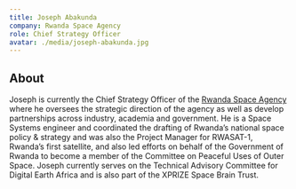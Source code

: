 ```yaml
---
title: Joseph Abakunda
company: Rwanda Space Agency
role: Chief Strategy Officer
avatar: ./media/joseph-abakunda.jpg
---
```

## About

Joseph is currently the Chief Strategy Officer of the [Rwanda Space Agency](https://space.gov.rw/) where he oversees the strategic direction of the agency as well as develop partnerships across industry, academia and government. He is a Space Systems engineer and coordinated the drafting of Rwanda’s national space policy & strategy and was also the Project Manager for RWASAT-1, Rwanda’s first satellite, and also led efforts on behalf of the Government of Rwanda to become a member of the Committee on Peaceful Uses of Outer Space. Joseph currently serves on the Technical Advisory Committee for Digital Earth Africa and is also part of the XPRIZE Space Brain Trust.